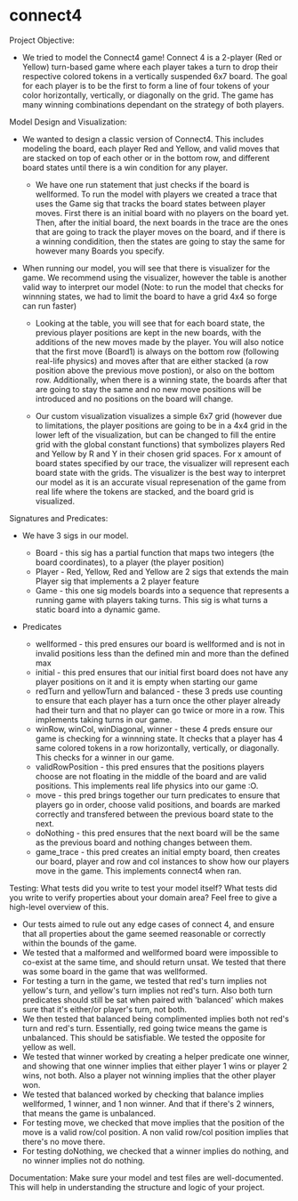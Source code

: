 # connect4

Project Objective:

- We tried to model the Connect4 game! Connect 4 is a 2-player (Red or Yellow) turn-based game where each player takes a turn to drop their respective colored tokens in a vertically suspended 6x7 board. The goal for each player is to be the first to form a line of four tokens of your color horizontally, vertically, or diagonally on the grid. The game has many winning combinations dependant on the strategy of both players.

Model Design and Visualization:

- We wanted to design a classic version of Connect4. This includes modeling the board, each player Red and Yellow, and valid moves that are stacked on top of each other or in the bottom row, and different board states until there is a win condition for any player.

  - We have one run statement that just checks if the board is wellformed. To run the model with players we created a trace that uses the Game sig that tracks the board states between player moves. First there is an initial board with no players on the board yet. Then, after the initial board, the next boards in the trace are the ones that are going to track the player moves on the board, and if there is a winning condidition, then the states are going to stay the same for however many Boards you specify.

- When running our model, you will see that there is visualizer for the game. We recommend using the visualizer, however the table is another valid way to interpret our model (Note: to run the model that checks for winnning states, we had to limit the board to have a grid 4x4 so forge can run faster)

  - Looking at the table, you will see that for each board state, the previous player positions are kept in the new boards, with the additions of the new moves made by the player. You will also notice that the first move (Board1) is always on the bottom row (following real-life physics) and moves after that are either stacked (a row position above the previous move postion), or also on the bottom row. Additionally, when there is a winning state, the boards after that are going to stay the same and no new move positions will be introduced and no positions on the board will change.

  - Our custom visualization visualizes a simple 6x7 grid (however due to limitations, the player positions are going to be in a 4x4 grid in the lower left of the visualization, but can be changed to fill the entire grid with the global constant functions) that symbolizes players Red and Yellow by R and Y in their chosen grid spaces. For x amount of board states specified by our trace, the visualizer will represent each board state with the grids. The visualizer is the best way to interpret our model as it is an accurate visual represenation of the game from real life where the tokens are stacked, and the board grid is visualized.

Signatures and Predicates:

- We have 3 sigs in our model.

  - Board - this sig has a partial function that maps two integers (the board coordinates), to a player (the player position)
  - Player - Red, Yellow, Red and Yellow are 2 sigs that extends the main Player sig that implements a 2 player feature
  - Game - this one sig models boards into a sequence that represents a running game with players taking turns. This sig is what turns a static board into a dynamic game.

- Predicates
  - wellformed - this pred ensures our board is wellformed and is not in invalid positions less than the defined min and more than the defined max
  - initial - this pred ensures that our initial first board does not have any player positions on it and it is empty when starting our game
  - redTurn and yellowTurn and balanced - these 3 preds use counting to ensure that each player has a turn once the other player already had their turn and that no player can go twice or more in a row. This implements taking turns in our game.
  - winRow, winCol, winDiagonal, winner - these 4 preds ensure our game is checking for a winnning state. It checks that a player has 4 same colored tokens in a row horizontally, vertically, or diagonally. This checks for a winner in our game.
  - validRowPosition - this pred ensures that the positions players choose are not floating in the middle of the board and are valid positions. This implements real life physics into our game :O.
  - move - this pred brings together our turn predicates to ensure that players go in order, choose valid positions, and boards are marked correctly and transfered between the previous board state to the next.
  - doNothing - this pred ensures that the next board will be the same as the previous board and nothing changes between them.
  - game_trace - this pred creates an initial empty board, then creates our board, player and row and col instances to show how our players move in the game. This implements connect4 when ran.

Testing: What tests did you write to test your model itself? What tests did you write to verify properties about your domain area? Feel free to give a high-level overview of this.

- Our tests aimed to rule out any edge cases of connect 4, and ensure that all properties about the game seemed reasonable or correctly within the bounds of the game.
- We tested that a malformed and wellformed board were impossible to co-exist at the same time, and should return unsat. We tested that there was some board in the game that was wellformed.
- For testing a turn in the game, we tested that red's turn implies not yellow's turn, and yellow's turn implies not red's turn. Also both turn predicates should still be sat when paired with 'balanced' which makes sure that it's either/or player's turn, not both.
- We then tested that balanced being complimented implies both not red's turn and red's turn. Essentially, red going twice means the game is unbalanced. This should be satisfiable. We tested the opposite for yellow as well.
- We tested that winner worked by creating a helper predicate one winner, and showing that one winner implies that either player 1 wins or player 2 wins, not both. Also a player not winning implies that the other player won.
- We tested that balanced worked by checking that balance implies wellformed, 1 winner, and 1 non winner. And that if there's 2 winners, that means the game is unbalanced.
- For testing move, we checked that move implies that the position of the move is a valid row/col position. A non valid row/col position implies that there's no move there.
- For testing doNothing, we checked that a winner implies do nothing, and no winner implies not do nothing.

Documentation: Make sure your model and test files are well-documented. This will help in understanding the structure and logic of your project.
